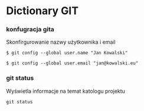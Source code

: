 # Dictionary GIT

### konfugracja gita
Skonfirgurowanie nazwy użytkownika i email

`$ git config --global user.name "Jan Kowalski"`

`$ git config --global user.email "jan@kowalski.eu"`

### git status
Wyświetla informacje na temat katologu projektu

`git status`
